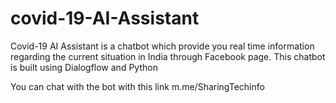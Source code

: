 # covid-19-AI-Assistant
Covid-19 AI Assistant is a chatbot which provide you real time information regarding the current situation in India through Facebook page. This chatbot is built using Dialogflow and Python

You can chat with the bot with this link m.me/SharingTechinfo
